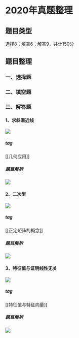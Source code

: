 # 2020年真题整理
## 题目类型
选择8；填空6；解答9，共计150分
## 题目整理
### 一、选择题
### 二、填空题
### 三、解答题
#### 1、求斜渐近线
![](https://rgdz-img.oss-cn-hangzhou.aliyuncs.com/img/20211127171845.png)

##### tag
[[几何应用]]
##### 题目解析
![](https://rgdz-img.oss-cn-hangzhou.aliyuncs.com/img/20211127215734.png)

#### 2、二次型
![](https://rgdz-img.oss-cn-hangzhou.aliyuncs.com/img/20211127215825.png)

##### tag
[[正定矩阵的概念]]
##### 题目解析
![](https://rgdz-img.oss-cn-hangzhou.aliyuncs.com/img/20211127220927.png)

#### 3、特征值与证明线性无关
![](https://rgdz-img.oss-cn-hangzhou.aliyuncs.com/img/20211127223901.png)
##### tag
[[特征值与特征向量]]
##### 题目解析
![](https://rgdz-img.oss-cn-hangzhou.aliyuncs.com/img/20211127223950.png)


